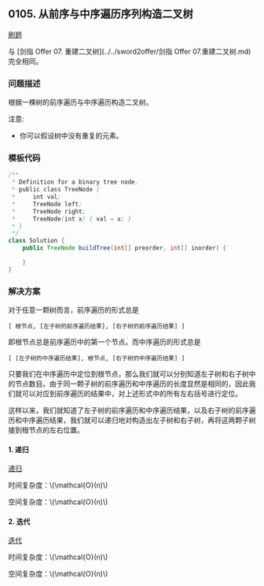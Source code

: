 <script src="https://cdn.bootcss.com/mathjax/2.7.7/MathJax.js?config=TeX-AMS-MML_HTMLorMML"></script>

## 0105. 从前序与中序遍历序列构造二叉树

[刷题](qu0105/solu/Solution.java)

与 [剑指 Offer 07. 重建二叉树](../../sword2offer/剑指 Offer 07.重建二叉树.md) 完全相同。

### 问题描述

根据一棵树的前序遍历与中序遍历构造二叉树。

注意:

* 你可以假设树中没有重复的元素。

### 模板代码

``` java
/**
 * Definition for a binary tree node.
 * public class TreeNode {
 *     int val;
 *     TreeNode left;
 *     TreeNode right;
 *     TreeNode(int x) { val = x; }
 * }
 */
class Solution {
    public TreeNode buildTree(int[] preorder, int[] inorder) {

    }
}
```

### 解决方案

对于任意一颗树而言，前序遍历的形式总是

```
[ 根节点, [左子树的前序遍历结果], [右子树的前序遍历结果] ]
```

即根节点总是前序遍历中的第一个节点。而中序遍历的形式总是

```
[ [左子树的中序遍历结果], 根节点, [右子树的中序遍历结果] ]
```

只要我们在中序遍历中定位到根节点，那么我们就可以分别知道左子树和右子树中的节点数目。由于同一颗子树的前序遍历和中序遍历的长度显然是相同的，因此我们就可以对应到前序遍历的结果中，对上述形式中的所有左右括号进行定位。

这样以来，我们就知道了左子树的前序遍历和中序遍历结果，以及右子树的前序遍历和中序遍历结果，我们就可以递归地对构造出左子树和右子树，再将这两颗子树接到根节点的左右位置。

#### 1. 递归

[递归](qu0105/solu1/Solution.java)

时间复杂度：\\(\mathcal{O}(n)\\)

空间复杂度：\\(\mathcal{O}(n)\\)

#### 2. 迭代

[迭代](qu0105/solu2/Solution.java)

时间复杂度：\\(\mathcal{O}(n)\\)

空间复杂度：\\(\mathcal{O}(n)\\)
